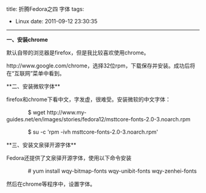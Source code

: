 title: 折腾Fedora之四 字体
tags:
  - Linux
date: 2011-09-12 23:30:35
---

**一、安装chrome**
<p>默认自带的浏览器是firefox，但是我比较喜欢使用chrome。
<p>http://www.google.com/chrome，选择32位rpm，下载保存并安装。成功后将在“互联网”菜单中看到。
<p>**二、安装微软字体**
<p>firefox和chrome下看中文，字发虚，很难受。安装微软的中文字体：
<p>　　　　$ wget http://www.my-guides.net/en/images/stories/fedora12/msttcore-fonts-2.0-3.noarch.rpm

　　　　$ su -c 'rpm -ivh msttcore-fonts-2.0-3.noarch.rpm'
<p>**三、安装文泉驿开源字体**
<p>Fedora还提供了文泉驿开源字体，使用以下命令安装
<p>　　　　# yum install wqy-bitmap-fonts wqy-unibit-fonts wqy-zenhei-fonts
<p>然后在chrome等程序中，设置字体。